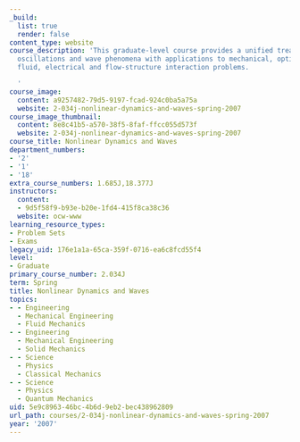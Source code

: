 ```yaml
---
_build:
  list: true
  render: false
content_type: website
course_description: 'This graduate-level course provides a unified treatment of nonlinear
  oscillations and wave phenomena with applications to mechanical, optical, geophysical,
  fluid, electrical and flow-structure interaction problems.

  '
course_image:
  content: a9257482-79d5-9197-fcad-924c0ba5a75a
  website: 2-034j-nonlinear-dynamics-and-waves-spring-2007
course_image_thumbnail:
  content: 8e8c41b5-a570-38f5-8faf-ffcc055d573f
  website: 2-034j-nonlinear-dynamics-and-waves-spring-2007
course_title: Nonlinear Dynamics and Waves
department_numbers:
- '2'
- '1'
- '18'
extra_course_numbers: 1.685J,18.377J
instructors:
  content:
  - 9d5f58f9-b93e-b20e-1fd4-415f8ca38c36
  website: ocw-www
learning_resource_types:
- Problem Sets
- Exams
legacy_uid: 176e1a1a-65ca-359f-0716-ea6c8fcd55f4
level:
- Graduate
primary_course_number: 2.034J
term: Spring
title: Nonlinear Dynamics and Waves
topics:
- - Engineering
  - Mechanical Engineering
  - Fluid Mechanics
- - Engineering
  - Mechanical Engineering
  - Solid Mechanics
- - Science
  - Physics
  - Classical Mechanics
- - Science
  - Physics
  - Quantum Mechanics
uid: 5e9c8963-46bc-4b6d-9eb2-bec438962809
url_path: courses/2-034j-nonlinear-dynamics-and-waves-spring-2007
year: '2007'
---
```

